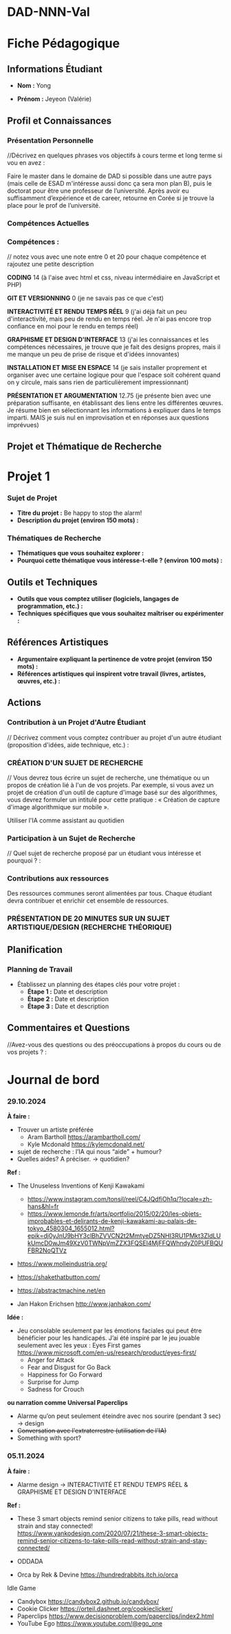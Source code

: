 # DAD-NNN-Val
 

# Fiche Pédagogique

## Informations Étudiant

- **Nom :** Yong 

- **Prénom :** Jeyeon (Valérie)

  

## Profil et Connaissances

### Présentation Personnelle

//Décrivez en quelques phrases vos objectifs à cours terme et long terme si vou en avez : 

Faire le master dans le domaine de DAD si possible dans une autre pays (mais celle de ESAD m'intéresse aussi donc ça sera mon plan B), puis le doctorat pour être une professeur de l’université. Après avoir eu suffisamment d’expérience et de career, retourne en Corée si je trouve la place pour le prof de l’université.


### Compétences Actuelles

### Compétences :

// notez vous avec une note entre 0 et 20 pour chaque compétence et rajoutez une petite description 

**CODING** 14 (à l'aise avec html et css, niveau intermédiaire en JavaScript et PHP)

**GIT ET VERSIONNING** 0 (je ne savais pas ce que c'est)

**INTERACTIVITÉ ET RENDU TEMPS RÉEL** 9 (j'ai déjà fait un peu d'interactivité, mais peu de rendu en temps réel. Je n'ai pas encore trop confiance en moi pour le rendu en temps réel)

**GRAPHISME ET DESIGN D'INTERFACE** 13 (j'ai les connaissances et les compétences nécessaires, je trouve que je fait des designs propres, mais il me manque un peu de prise de risque et d'idées innovantes)

**INSTALLATION ET MISE EN ESPACE** 14 (je sais installer proprement et organiser avec une certaine logique pour que l'espace soit cohérent quand on y circule, mais sans rien de particulièrement impressionnant)

**PRÉSENTATION ET ARGUMENTATION** 12.75 (je présente bien avec une préparation suffisante, en établissant des liens entre les différentes œuvres. Je résume bien en sélectionnant les informations à expliquer dans le temps imparti. MAIS je suis nul en improvisation et en réponses aux questions imprévues) 



## Projet et Thématique de Recherche

# Projet 1

### Sujet de Projet

- **Titre du projet :**  Be happy to stop the alarm!
- **Description du projet (environ 150 mots) :** 

### Thématiques de Recherche

- **Thématiques que vous souhaitez explorer :**   
- **Pourquoi cette thématique vous intéresse-t-elle ? (environ 100 mots) :** 

## Outils et Techniques

- **Outils que vous comptez utiliser (logiciels, langages de programmation, etc.) :**   
- **Techniques spécifiques que vous souhaitez maîtriser ou expérimenter :** 

## Références Artistiques

- **Argumentaire expliquant la pertinence de votre projet (environ 150 mots) :**   
- **Références artistiques qui inspirent votre travail (livres, artistes, œuvres, etc.) :** 





## Actions

### Contribution à un Projet d'Autre Étudiant

// Décrivez comment vous comptez contribuer au projet d'un autre étudiant (proposition d'idées, aide technique, etc.) : 

### **CRÉATION D'UN SUJET DE RECHERCHE**
// Vous devrez tous écrire un sujet de recherche, une thématique ou un propos de création lié à l'un de vos projets. Par exemple, si vous avez un projet de création d'un outil de capture d'image basé sur des algorithmes, vous devrez formuler un intitulé pour cette pratique : « Création de capture d'image algorithmique sur mobile ».

Utiliser l'IA comme assistant au quotidien

### Participation à un Sujet de Recherche

// Quel sujet de recherche proposé par un étudiant vous intéresse et pourquoi ? : 

### Contributions aux ressources

Des ressources communes seront alimentées par tous. Chaque étudiant devra contribuer et enrichir cet ensemble de ressources.

### **PRÉSENTATION DE 20 MINUTES SUR UN SUJET ARTISTIQUE/DESIGN (RECHERCHE THÉORIQUE)**



## Planification

### Planning de Travail

- Établissez un planning des étapes clés pour votre projet :
  - **Étape 1 :** Date et description   
  - **Étape 2 :** Date et description   
  - **Étape 3 :** Date et description 



## Commentaires et Questions

//Avez-vous des questions ou des préoccupations à propos du cours ou de vos projets ? : 





# Journal de bord

### 29.10.2024
**À faire :** 
- Trouver un artiste préférée
  - Aram Bartholl https://arambartholl.com/ 
  - Kyle Mcdonald https://kylemcdonald.net/ 
- sujet de recherche : l’IA qui nous “aide” + humour? 
- Quelles aides? A préciser. → quotidien? 

**Ref :** 
- The Unuseless Inventions of Kenji Kawakami 
  - https://www.instagram.com/tonsil/reel/C4JQdfiOh1q/?locale=zh-hans&hl=fr 
  - https://www.lemonde.fr/arts/portfolio/2015/02/20/les-objets-improbables-et-delirants-de-kenji-kawakami-au-palais-de-tokyo_4580304_1655012.html?epik=dj0yJnU9bHY3clBhZVVCN2t2MmtyeDZ5NHI3RU1PMkt3ZldLUkUmcD0wJm49XzV0TWNpVmZZX3FQSEl4MjFFQWhndyZ0PUFBQUFBR2NoQTVz 

- https://www.molleindustria.org/
- https://shakethatbutton.com/
- https://abstractmachine.net/en 
- Jan Hakon Erichsen http://www.janhakon.com/ 

**Idée :** 
- Jeu consolable seulement par les émotions faciales qui peut être bénéficier pour les handicapés. J’ai été inspiré par le jeu jouable seulement avec les  yeux : Eyes First games https://www.microsoft.com/en-us/research/product/eyes-first/ 
  - Anger for Attack
  - Fear and Disgust for Go Back
  - Happiness for Go Forward
  - Surprise for Jump
  - Sadness for Crouch

**ou narration comme Universal Paperclips** 

- Alarme qu’on peut seulement éteindre avec nos sourire (pendant 3 sec) → design 
- ~~Conversation avec l'extraterrestre (utilisation de l'IA)~~ 
- Something with sport?



### 05.11.2024
**À faire :** 
- Alarme design → INTERACTIVITÉ ET RENDU TEMPS RÉEL & GRAPHISME ET DESIGN D'INTERFACE

**Ref :** 
- These 3 smart objects remind senior citizens to take pills, read without strain and stay connected! https://www.yankodesign.com/2020/07/21/these-3-smart-objects-remind-senior-citizens-to-take-pills-read-without-strain-and-stay-connected/ 

- ODDADA
- Orca by Rek & Devine https://hundredrabbits.itch.io/orca 


Idle Game
- Candybox https://candybox2.github.io/candybox/ 
- Cookie Clicker https://orteil.dashnet.org/cookieclicker/
- Paperclips https://www.decisionproblem.com/paperclips/index2.html 
- YouTube Ego https://www.youtube.com/@ego_one 
